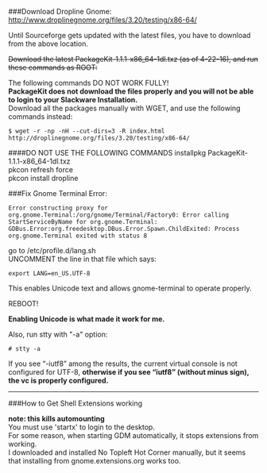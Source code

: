 ###Download Dropline Gnome:<br>
http://www.droplinegnome.org/files/3.20/testing/x86-64/

Until Sourceforge gets updated with the latest files, you have to download from the above location.

~~Download the latest PackageKit-1.1.1-x86_64-1dl.txz (as of 4-22-16), and run these commands as ROOT:~~

The following commands DO NOT WORK FULLY!<br> 
<b>PackageKit does not download the files properly and you will not be able to login to your Slackware Installation.</b><br>
Download all the packages manually with WGET, and use the following commands instead:

    $ wget -r -np -nH --cut-dirs=3 -R index.html http://droplinegnome.org/files/3.20/testing/x86-64/
    
####DO NOT USE THE FOLLOWING COMMANDS
installpkg PackageKit-1.1.1-x86_64-1dl.txz<br> 
pkcon refresh force<br>
pkcon install dropline<br>


###Fix Gnome Terminal Error:

    Error constructing proxy for org.gnome.Terminal:/org/gnome/Terminal/Factory0: Error calling StartServiceByName for org.gnome.Terminal: GDBus.Error:org.freedesktop.DBus.Error.Spawn.ChildExited: Process org.gnome.Terminal exited with status 8

go to /etc/profile.d/lang.sh<br>
UNCOMMENT the line in that file which says:

    export LANG=en_US.UTF-8

This enables Unicode text and allows gnome-terminal to operate properly.

REBOOT!

<b>Enabling Unicode is what made it work for me.</b><br>

Also, run stty with "-a" option:

    # stty -a

If you see “-iutf8” among the results, the current virtual console is not configured for UTF-8, <b>otherwise if you see “iutf8” (without minus sign), the vc is properly configured. </b> 

<hr />

###How to Get Shell Extensions working

<b>note: this kills automounting</b><br>
You must use 'startx' to login to the desktop. <br>
For some reason, when starting GDM automatically, it stops extensions from working. <br>
I downloaded and installed No Topleft Hot Corner manually, but it seems that installing from gnome.extensions.org works too.

